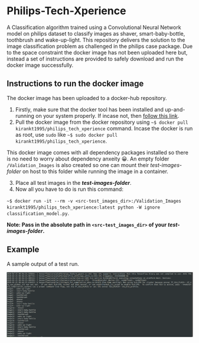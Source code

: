 # Philips-Tech-Xperience
A Classification algorithm trained using a Convolutional Neural Network model on philips dataset to classify images as shaver, smart-baby-bottle, toothbrush and wake-up-light.
This repository delivers the solution to the image classification problem as challenged in the philips case package. Due to the space constraint the docker image has not been uploaded here but, instead a set of instructions are provided to safely download and run the docker image successfully.

## Instructions to run the docker image
The docker image has been uploaded to a docker-hub repository.

1. Firstly, make sure that the docker tool has been installed and up-and-running on your system properly. If incase not, then [follow this link](https://docs.docker.com/install/linux/docker-ce/ubuntu/).
2. Pull the docker image from the docker repository using `~$ docker pull kirankt1995/philips_tech_xperience` command. Incase the docker is run as root, use `sudo` like `~$ sudo docker pull kirankt1995/philips_tech_xperience`.

This docker image comes with all dependency packages installed so there is no need to worry about dependency anxeity :grinning:. An empty folder `/Validation_Images` is also created so one can mount their _test-images-folder_ on host to this folder while running the image in a container.

3. Place all test images in the **_test-images-folder_**. 
4. Now all you have to do is run this command:

`~$ docker run -it --rm -v <src-test_images_dir>:/Validation_Images kirankt1995/philips_tech_xperience:latest python -W ignore classification_model.py`.
 
**Note: Pass in the absolute path in `<src-test_images_dir>` of your _test-images-folder_.**

## Example
A sample output of a test run.

![alt text](https://github.com/Kiran-kkt/Philips-Tech-Xperience/blob/master/sample%20test%20output.png "Sample Test Output")
